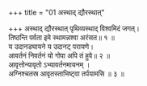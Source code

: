 +++
title = "01 अस्थाद् द्यौरस्थात्"

+++
अस्थाद् द्यौरस्थात् पृथिव्यस्थाद् विश्वमिदं जगत्।  
तिष्ठन्ति पर्वता इमे स्थामन्नश्वा अरंसत॥ १ ॥  
य उदानड्यायने य उदानट् परायणे।  
आवर्तनं निवर्तनं यो गोपा अपि तं हुवे॥ २ ॥  
आवृत्तोन्यावृतो ऽभ्यावर्तनमायनम् ।  
अग्निश्चतस्र आवृतस्ताभिष्ट्वा तर्पयामसि ॥ ३ ॥
